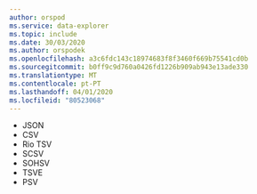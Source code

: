 ```yaml
---
author: orspod
ms.service: data-explorer
ms.topic: include
ms.date: 30/03/2020
ms.author: orspodek
ms.openlocfilehash: a3c6fdc143c18974683f8f3460f669b75541cd0b
ms.sourcegitcommit: b0ff9c9d760a0426fd1226b909ab943e13ade330
ms.translationtype: MT
ms.contentlocale: pt-PT
ms.lasthandoff: 04/01/2020
ms.locfileid: "80523068"
---
```

* JSON
* CSV
* Rio TSV
* SCSV
* SOHSV
* TSVE
* PSV

